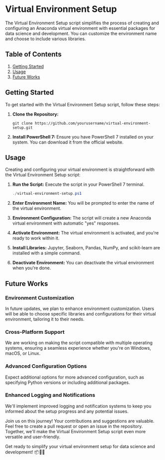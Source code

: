 # Virtual Environment Setup

The Virtual Environment Setup script simplifies the process of creating and configuring an Anaconda virtual environment with essential packages for data science and development. You can customize the environment name and choose to include various libraries.

## Table of Contents

1. [Getting Started](#getting-started)
2. [Usage](#usage)
3. [Future Works](#future-works)

## Getting Started

To get started with the Virtual Environment Setup script, follow these steps:

1. **Clone the Repository:**
   ```
   git clone https://github.com/yourusername/virtual-environment-setup.git
   ```

2. **Install PowerShell 7:**
   Ensure you have PowerShell 7 installed on your system. You can download it from the official website.

## Usage

Creating and configuring your virtual environment is straightforward with the Virtual Environment Setup script:

1. **Run the Script:**
   Execute the script in your PowerShell 7 terminal.

   ```powershell
   ./virtual-environment-setup.ps1
   ```

2. **Enter Environment Name:**
   You will be prompted to enter the name of the virtual environment.

3. **Environment Configuration:**
   The script will create a new Anaconda virtual environment with automatic "yes" responses.

4. **Activate Environment:**
   The virtual environment is activated, and you're ready to work within it.

5. **Install Libraries:**
   Jupyter, Seaborn, Pandas, NumPy, and scikit-learn are installed with a simple command.

6. **Deactivate Environment:**
   You can deactivate the virtual environment when you're done.

## Future Works

### Environment Customization

In future updates, we plan to enhance environment customization. Users will be able to choose specific libraries and configurations for their virtual environment, tailoring it to their needs.

### Cross-Platform Support

We are working on making the script compatible with multiple operating systems, ensuring a seamless experience whether you're on Windows, macOS, or Linux.

### Advanced Configuration Options

Expect additional options for more advanced configuration, such as specifying Python versions or including additional packages.

### Enhanced Logging and Notifications

We'll implement improved logging and notification systems to keep you informed about the setup progress and any potential issues.

Join us on this journey! Your contributions and suggestions are valuable. Feel free to create a pull request or open an issue in the repository. Together, we'll make the Virtual Environment Setup script even more versatile and user-friendly.

Get ready to simplify your virtual environment setup for data science and development! 📦🐍🚀
